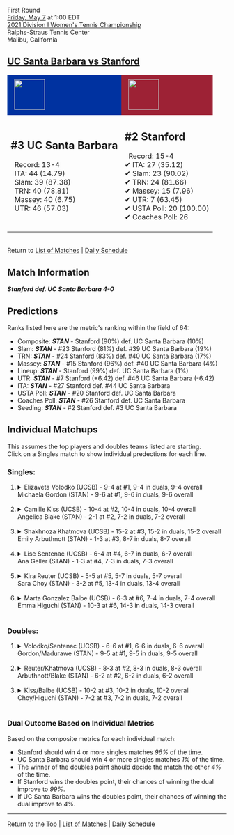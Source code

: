 First Round[](#top)<a name="top"></a>  
[Friday, May 7](../../schedule.md#05-07) at 1:00 EDT  
[2021 Division I Women's Tennis Championship](../index.md)  
Ralphs-Straus Tennis Center  
Malibu, California  
## [UC Santa Barbara vs Stanford](https://www.ncaa.com/game/5833656)  

<table><tr style="background-color: #d9d9d9 !important"><td style="background-color: #0032A0 !important"><img src="https://www.ncaa.com/sites/default/files/images/logos/schools/u/uc-santa-barbara.70.png" width="70" height="70" style="padding: 8px;" /></td><td style="background-color: #9D2235 !important"><img src="https://www.ncaa.com/sites/default/files/images/logos/schools/s/stanford.70.png" width="70" height="70" style="padding: 8px;" /></td></tr><tr>
<td>  

<h2>#3 UC Santa Barbara</h2>  
&nbsp; Record: 13-4<br>  
&nbsp; ITA: 44 (14.79)<br>  
&nbsp; Slam: 39 (87.38)<br>  
&nbsp; TRN: 40 (78.81)<br>  
&nbsp; Massey: 40 (6.75)<br>  
&nbsp; UTR: 46 (57.03)<br>  
<br>  

</td>
<td>  

<h2>#2 Stanford</h2>  
&nbsp; Record: 15-4<br>  
&#10004; ITA: 27 (35.12)<br>  
&#10004; Slam: 23 (90.02)<br>  
&#10004; TRN: 24 (81.66)<br>  
&#10004; Massey: 15 (7.96)<br>  
&#10004; UTR: 7 (63.45)<br>  
&#10004; USTA Poll: 20 (100.00)<br>  
&#10004; Coaches Poll: 26<br>  
<br>  

</td>
</tr></table>  


<br>Return to [List of Matches](../index.md) &#124; [Daily Schedule](../../schedule.md#05-07)

## Match Information  
***Stanford def. UC Santa Barbara 4-0***  

## Predictions  

Ranks listed here are the metric's ranking within the field of 64:  
- Composite: ***STAN*** - Stanford (90%) def. UC Santa Barbara (10%)  
- Slam: ***STAN*** - #23 Stanford (81%) def. #39 UC Santa Barbara (19%)  
- TRN: ***STAN*** - #24 Stanford (83%) def. #40 UC Santa Barbara (17%)  
- Massey: ***STAN*** - #15 Stanford (96%) def. #40 UC Santa Barbara (4%)  
- Lineup: ***STAN*** - Stanford (99%) def. UC Santa Barbara (1%)  
- UTR: ***STAN*** - #7 Stanford (+6.42) def. #46 UC Santa Barbara (-6.42)  
- ITA: ***STAN*** - #27 Stanford def. #44 UC Santa Barbara  
- USTA Poll: ***STAN*** - #20 Stanford def. UC Santa Barbara  
- Coaches Poll: ***STAN*** - #26 Stanford def. UC Santa Barbara  
- Seeding: ***STAN*** - #2 Stanford def. #3 UC Santa Barbara  

## Individual Matchups  
This assumes the top players and doubles teams listed are starting.  
Click on a Singles match to show individual predections for each line.  

### Singles:  

<ol>
<li><details>
<summary markdown="span">Elizaveta Volodko (UCSB) - 9-4 at #1, 9-4 in duals, 9-4 overall<br>Michaela Gordon (STAN) - 9-6 at #1, 9-6 in duals, 9-6 overall</summary>
<h4>Predictions</h4><ul>
<li>Composite: <b><i>STAN</i></b> - Gordon (77%) def. Volodko (23%)</li>  
<li>Slam: <b><i>STAN</i></b> - Gordon (77%) def. Volodko (23%)</li>  
<li>TRN: <b><i>STAN</i></b> - Gordon (73%) def. Volodko (27%)</li>  
<li>Massey: <b><i>STAN</i></b> - Gordon (72%) def. Volodko (28%)</li>  
<li>UTR: <b><i>STAN</i></b> - Gordon (87%) def. Volodko (13%)</li>  
<li>ITA: <b><i>STAN</i></b> - Gordon (17.68) def. Volodko (4.21)</li>  
</ul>
</details>&nbsp;</li>
<li><details>
<summary markdown="span">Camille Kiss (UCSB) - 10-4 at #2, 10-4 in duals, 10-4 overall<br>Angelica Blake (STAN) - 2-1 at #2, 7-2 in duals, 7-2 overall</summary>
<h4>Predictions</h4><ul>
<li>Composite: <b><i>STAN</i></b> - Blake (81%) def. Kiss (19%)</li>  
<li>Slam: <b><i>STAN</i></b> - Blake (75%) def. Kiss (25%)</li>  
<li>TRN: <b><i>STAN</i></b> - Blake (86%) def. Kiss (14%)</li>  
<li>Massey: <b><i>STAN</i></b> - Blake (75%) def. Kiss (25%)</li>  
<li>UTR: <b><i>STAN</i></b> - Blake (88%) def. Kiss (12%)</li>  
<li>ITA: <b><i>STAN</i></b> - Blake (5.37) def. Kiss (2.42)</li>  
</ul>
</details>&nbsp;</li>
<li><details>
<summary markdown="span">Shakhnoza Khatmova (UCSB) - 15-2 at #3, 15-2 in duals, 15-2 overall<br>Emily Arbuthnott (STAN) - 1-3 at #3, 8-7 in duals, 8-7 overall</summary>
<h4>Predictions</h4><ul>
<li>Composite: <b><i>STAN</i></b> - Arbuthnott (53%) def. Khatmova (47%)</li>  
<li>Slam: <b><i>STAN</i></b> - Arbuthnott (56%) def. Khatmova (44%)</li>  
<li>TRN: <b><i>UCSB</i></b> - Khatmova (72%) def. Arbuthnott (28%)</li>  
<li>Massey: <b><i>UCSB</i></b> - Khatmova (50%) def. Arbuthnott (50%)</li>  
<li>UTR: <b><i>STAN</i></b> - Arbuthnott (80%) def. Khatmova (20%)</li>  
<li>ITA: <b><i>UCSB</i></b> - Khatmova (6.05) def. Arbuthnott (1.89)</li>  
</ul>
</details>&nbsp;</li>
<li><details>
<summary markdown="span">Lise Sentenac (UCSB) - 6-4 at #4, 6-7 in duals, 6-7 overall<br>Ana Geller (STAN) - 1-3 at #4, 7-3 in duals, 7-3 overall</summary>
<h4>Predictions</h4><ul>
<li>Composite: <b><i>STAN</i></b> - Geller (96%) def. Sentenac (4%)</li>  
<li>Slam: <b><i>STAN</i></b> - Geller (98%) def. Sentenac (2%)</li>  
<li>TRN: <b><i>STAN</i></b> - Geller (98%) def. Sentenac (2%)</li>  
<li>Massey: <b><i>STAN</i></b> - Geller (91%) def. Sentenac (9%)</li>  
<li>UTR: <b><i>STAN</i></b> - Geller (98%) def. Sentenac (2%)</li>  
<li>ITA: <b><i>STAN</i></b> - Geller (2.62) def. Sentenac (1.51)</li>  
</ul>
</details>&nbsp;</li>
<li><details>
<summary markdown="span">Kira Reuter (UCSB) - 5-5 at #5, 5-7 in duals, 5-7 overall<br>Sara Choy (STAN) - 3-2 at #5, 13-4 in duals, 13-4 overall</summary>
<h4>Predictions</h4><ul>
<li>Composite: <b><i>STAN</i></b> - Choy (97%) def. Reuter (3%)</li>  
<li>Slam: <b><i>STAN</i></b> - Choy (98%) def. Reuter (2%)</li>  
<li>TRN: <b><i>STAN</i></b> - Choy (99%) def. Reuter (1%)</li>  
<li>Massey: <b><i>STAN</i></b> - Choy (94%) def. Reuter (6%)</li>  
<li>UTR: <b><i>STAN</i></b> - Choy (98%) def. Reuter (2%)</li>  
<li>ITA: <b><i>UCSB</i></b> - # Reuter def. Choy (2.38)</li>  
</ul>
</details>&nbsp;</li>
<li><details>
<summary markdown="span">Marta Gonzalez Balbe (UCSB) - 6-3 at #6, 7-4 in duals, 7-4 overall<br>Emma Higuchi (STAN) - 10-3 at #6, 14-3 in duals, 14-3 overall</summary>
<h4>Predictions</h4><ul>
<li>Composite: <b><i>STAN</i></b> - Higuchi (94%) def. Balbe (6%)</li>  
<li>Slam: <b><i>STAN</i></b> - Higuchi (98%) def. Balbe (2%)</li>  
<li>TRN: <b><i>STAN</i></b> - Higuchi (99%) def. Balbe (1%)</li>  
<li>Massey: <b><i>STAN</i></b> - Higuchi (93%) def. Balbe (7%)</li>  
<li>UTR: <b><i>STAN</i></b> - Higuchi (88%) def. Balbe (12%)</li>  
<li>ITA: <b><i>STAN</i></b> - Higuchi (2.68) def. Balbe (2.38)</li>  
</ul>
</details>&nbsp;</li>
</ol>

### Doubles:  

<ol>
<li><details>
<summary markdown="span">Volodko/Sentenac (UCSB) - 6-6 at #1, 6-6 in duals, 6-6 overall<br>Gordon/Madurawe (STAN) - 9-5 at #1, 9-5 in duals, 9-5 overall</summary>
<br>Sorry, we don't have any metrics for this match
</details>&nbsp;</li>
<li><details>
<summary markdown="span">Reuter/Khatmova (UCSB) - 8-3 at #2, 8-3 in duals, 8-3 overall<br>Arbuthnott/Blake (STAN) - 6-2 at #2, 6-2 in duals, 6-2 overall</summary>
<br>Sorry, we don't have any metrics for this match
</details>&nbsp;</li>
<li><details>
<summary markdown="span">Kiss/Balbe (UCSB) - 10-2 at #3, 10-2 in duals, 10-2 overall<br>Choy/Higuchi (STAN) - 7-2 at #3, 7-2 in duals, 7-2 overall</summary>
<br>Sorry, we don't have any metrics for this match
</details>&nbsp;</li>
</ol>

### Dual Outcome Based on Individual Metrics  
  
Based on the composite metrics for each individual match:  
- Stanford should win 4 or more singles matches *96%* of the time.  
- UC Santa Barbara should win 4 or more singles matches *1%* of the time.  
- The winner of the doubles point should decide the match the other *4%* of the time.  
- If Stanford wins the doubles point, their chances of winning the dual improve to *99%*.  
- If UC Santa Barbara wins the doubles point, their chances of winning the dual improve to *4%*.  
  
------

Return to the [Top](#top) &#124; [List of Matches](../index.md) &#124; [Daily Schedule](../../schedule.md#05-07)  
